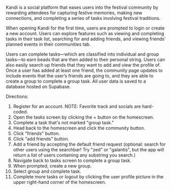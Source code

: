 Kandi is a social platform that eases users into the festival community by rewarding attendees for capturing festive memories, making new connections, and completing a series of tasks involving festival traditions. 


When opening Kandi for the first time, users are prompted to login or create a new account. Users can explore features such as viewing and completing tasks in their task list, searching for and adding friends, and viewing friends’ planned events in their communities tab. 

Users can complete tasks—which are classified into individual and group tasks—to earn beads that are then added to their personal string. Users can also easily search up friends that they want to add and view the profile of. Once a user has added at least one friend, the community page updates to include events that the user’s friends are going to, and they are able to create a group to complete a group task. All user data is saved to a database hosted on Supabase.


Directions:

1) Register for an account. NOTE: Favorite track and socials are hard-coded.
2) Open the tasks screen by clicking the + button on the homescreen.
3) Complete a task that's not marked "group task."
4) Head back to the homescreen and click the community button.
5) Click "friends" button.
6) Click "add friends" button.
7) Add a friend by accepting the default friend request (optional: search for other users using the searchbar! Try "zed" or "galantis", but the app will return a list of users containing any substring you search.)
8) Navigate back to tasks screen to complete a group task.
9) When prompted, create a new group.
10) Select group and complete task.
11) Complete more tasks or logout by clicking the user profile picture in the upper right-hand corner of the homescreen.
